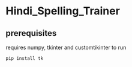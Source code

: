 # Hindi_Spelling_Trainer
## prerequisites
requires numpy, tkinter and customtikinter to run

`pip install tk`
